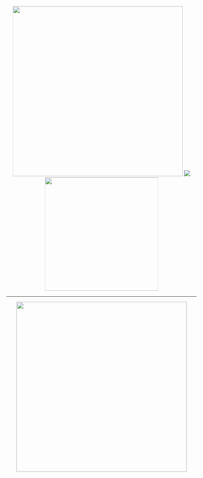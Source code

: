 <p align="center">
  <img width="450" src="https://i.imgur.com/FUwUDOW.png">
  <img src="https://readme-typing-svg.herokuapp.com?font=Fira+Code&duration=2000&pause=200&color=FFA5A5&center=true&vCenter=true&width=1000&height=30&lines=and+i+dont+blame+you;if+you+want+to;bury+me+in+your+memory;im+not+the+boy+i+ought+to+be+%2C+but;maybe+when+you+tell+your+friends;you+can+tell+them+what+you+saw+in+me;and+not+the+way+i+am+.;+;+">
  <img width="300" src="https://i.imgur.com/RqSOlDd.png">
</p>

---

<p align="center">
  <img width="450" src="https://i.imgur.com/vvjQzT8.png">
</p>

